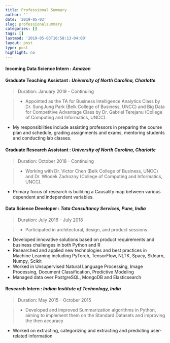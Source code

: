 ```yaml
---
title: Professional Summary
author: ''
date: '2019-05-03'
slug: professionalsummary
categories: []
tags: []
lastmod: '2019-05-03T10:58:13-04:00'
layout: post
type: post
highlight: no
---
```



#### **Incoming Data Science Intern** : *Amazon*

#### **Graduate Teaching Assistant** : *University of North Carolina, Charlotte*			  
>Duration: January 2019 - Continuing

>*	Appointed as the TA for Business Intelligence Analytics Class by Dr. SungJung Park (Belk College of Business, UNCC) and Big Data for Competitive Advantage Class by Dr. Gabriel Terejanu (College of Computing and Informatics, UNCC).
*	My responsibilities include assisting professors in preparing the course plan and schedule, grading assignments and exams, mentoring students and conducting lab classes.

#### **Graduate Research Assistant** : *University of North Carolina, Charlotte*	  
>Duration: October 2018 - Continuing

>*	Working with Dr. Victor Chen (Belk College of Business, UNCC) and Dr. Wlodek Zadrozny (College of Computing and Informatics, UNCC).
*	Primary focus of research is building a Causality map between various dependent and independent variables.

#### **Data Science Developer** : *Tata Consultancy Services, Pune, India*
>Duration: July 2016 - July 2018 

>*	Participated in architectural, design, and product sessions
*	Developed innovative solutions based on product requirements and business challenges in both Python and R
*	Researched and applied new technologies and best practices in Machine Learning including PyTorch, TensorFlow, NLTK, Spacy, Sklearn, Numpy, Scikit
*	Worked in Unsupervised Natural Language Processing, Image Processing, Document Classification, Predictive Modeling
*	Managed data over PostgreSQL, MongoDB and Elasticsearch

#### **Research Intern** : *Indian Institute of Technology, India*  
>Duration: May 2015 - October 2015

>*	Developed and improved Summarization algorithms in Python, aiming to implement them on the Standard Datasets and improving the then accuracy
* Worked on extracting, categorizing and extracting and predicting user-related information
